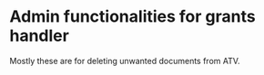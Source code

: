 # Admin functionalities for grants handler

Mostly these are for deleting unwanted documents from ATV.
